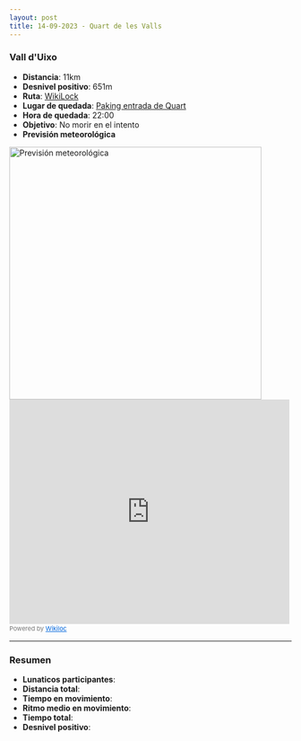 ```yaml
---
layout: post
title: 14-09-2023 - Quart de les Valls
---
```


### Vall d'Uixo

- **Distancia**: 11km
- **Desnivel positivo**: 651m
- **Ruta**: [WikiLock](https://www.wikiloc.com/trail-running-trails/sprint-trail-mini-pujada-a-pipa-2023-131253758)
- **Lugar de quedada**: [Paking entrada de Quart](https://maps.app.goo.gl/DBjMPjwj1Mc4rTHBA)
- **Hora de quedada**:  22:00
- **Objetivo**: No morir en el intento
- **Previsión meteorológica**
<img src="{{ site.baseurl }}public/images/tiempo_20230928.png" alt="Previsión meteorológica" width="450" />

<iframe frameBorder="0" scrolling="no" src="https://www.wikiloc.com/wikiloc/spatialArtifacts.do?event=view&id=131253758&measures=off&title=off&near=off&images=off&maptype=H" width="500" height="400"></iframe><div style="color:#777;font-size:11px;line-height:16px;">Powered by <a style="color:#06d;font-size:11px;line-height:16px;" target="_blank" href="https://www.wikiloc.com">Wikiloc</a></div>

---

### Resumen

- **Lunaticos participantes**: 
- **Distancia total**: 
- **Tiempo en movimiento**: 
- **Ritmo medio en movimiento**: 
- **Tiempo total**: 
- **Desnivel positivo**: 



